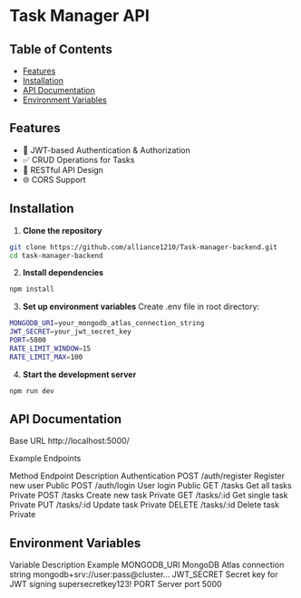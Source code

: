 # Task Manager API

## Table of Contents
- [Features](#features)
- [Installation](#installation)
- [API Documentation](#api-documentation)
- [Environment Variables](#environment-variables)

## Features
- 🔐 JWT-based Authentication & Authorization
- ✅ CRUD Operations for Tasks
- 🚀 RESTful API Design
- 🌐 CORS Support

## Installation


1. **Clone the repository**
```bash
git clone https://github.com/alliance1210/Task-manager-backend.git
cd task-manager-backend
```

2. **Install dependencies**
```bash
npm install
```

3. **Set up environment variables**
Create .env file in root directory:
```bash
MONGODB_URI=your_mongodb_atlas_connection_string
JWT_SECRET=your_jwt_secret_key
PORT=5000
RATE_LIMIT_WINDOW=15
RATE_LIMIT_MAX=100
```

4. **Start the development server**
```bash
npm run dev
```

## API Documentation
Base URL
http://localhost:5000/

Example Endpoints

Method	Endpoint	    Description	       Authentication
POST	/auth/register	Register new user	Public
POST	/auth/login	    User login	        Public
GET	    /tasks	        Get all tasks	    Private
POST	/tasks	        Create new task	    Private
GET	    /tasks/:id	    Get single task	    Private
PUT	    /tasks/:id	    Update task	        Private
DELETE	/tasks/:id	    Delete task	        Private


## Environment Variables
Variable	 Description	                    Example
MONGODB_URI	 MongoDB Atlas connection string	mongodb+srv://user:pass@cluster...
JWT_SECRET	 Secret key for JWT signing	        supersecretkey123!
PORT	     Server port	                    5000
